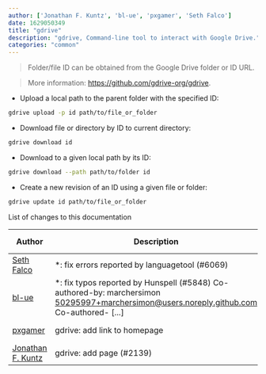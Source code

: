 ```yaml
---
author: ['Jonathan F. Kuntz', 'bl-ue', 'pxgamer', 'Seth Falco']
date: 1629050349
title: "gdrive"
description: "gdrive, Command-line tool to interact with Google Drive."
categories: "common"
---
```

> Folder/file ID can be obtained from the Google Drive folder or ID URL.

> More information: <https://github.com/gdrive-org/gdrive>.

- Upload a local path to the parent folder with the specified ID:

```bash
gdrive upload -p id path/to/file_or_folder
```

- Download file or directory by ID to current directory:

```bash
gdrive download id
```

- Download to a given local path by its ID:

```bash
gdrive download --path path/to/folder id
```

- Create a new revision of an ID using a given file or folder:

```bash
gdrive update id path/to/file_or_folder
```
List of changes to this documentation


Author | Description | ISO 8601 Date | GitHub link
------|-----|-----|-----
[Seth Falco](mailto:seth@falco.fun) | *: fix errors reported by languagetool (#6069) | 2021-08-15T19:59:09 | [3e4c519004a4](https://github.com/tldr-pages/tldr/commit/3e4c519004a471c861cdc609fd7239ee3355671c)
[bl-ue](mailto:54780737+bl-ue@users.noreply.github.com) | *: fix typos reported by Hunspell (#5848) Co-authored-by: marchersimon <50295997+marchersimon@users.noreply.github.com> Co-authored- [...] | 2021-05-20T22:13:41 | [8ebd171d6f00](https://github.com/tldr-pages/tldr/commit/8ebd171d6f001698709fefc02b1fd5cc9f3a99c4)
[pxgamer](mailto:owzie123@gmail.com) | gdrive: add link to homepage | 2019-06-07T23:58:59 | [2912ec76fd52](https://github.com/tldr-pages/tldr/commit/2912ec76fd52cebcb3ac0478eb7f10442a2fef80)
[Jonathan F. Kuntz](mailto:jonathanfk1@gmail.com) | gdrive: add page (#2139) | 2018-07-05T06:30:39 | [bffff5ddf911](https://github.com/tldr-pages/tldr/commit/bffff5ddf9117eaf7654e5bebba99c2d6f381563)

